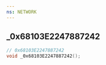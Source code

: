 ```yaml
---
ns: NETWORK
---
```

## _0x68103E2247887242

```c
// 0x68103E2247887242
void _0x68103E2247887242();
```

